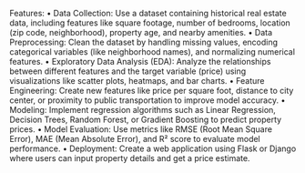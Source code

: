 Features:
• Data Collection: Use a dataset containing historical real estate data,
including features like square footage, number of bedrooms, location (zip
code, neighborhood), property age, and nearby amenities.
• Data Preprocessing: Clean the dataset by handling missing values, encoding
categorical variables (like neighborhood names), and normalizing numerical
features.
• Exploratory Data Analysis (EDA): Analyze the relationships between different
features and the target variable (price) using visualizations like scatter plots,
heatmaps, and bar charts.
• Feature Engineering: Create new features like price per square foot,
distance to city center, or proximity to public transportation to improve
model accuracy.
• Modeling: Implement regression algorithms such as Linear Regression,
Decision Trees, Random Forest, or Gradient Boosting to predict property
prices.
• Model Evaluation: Use metrics like RMSE (Root Mean Square Error), MAE
(Mean Absolute Error), and R² score to evaluate model performance.
• Deployment: Create a web application using Flask or Django where users
can input property details and get a price estimate.
